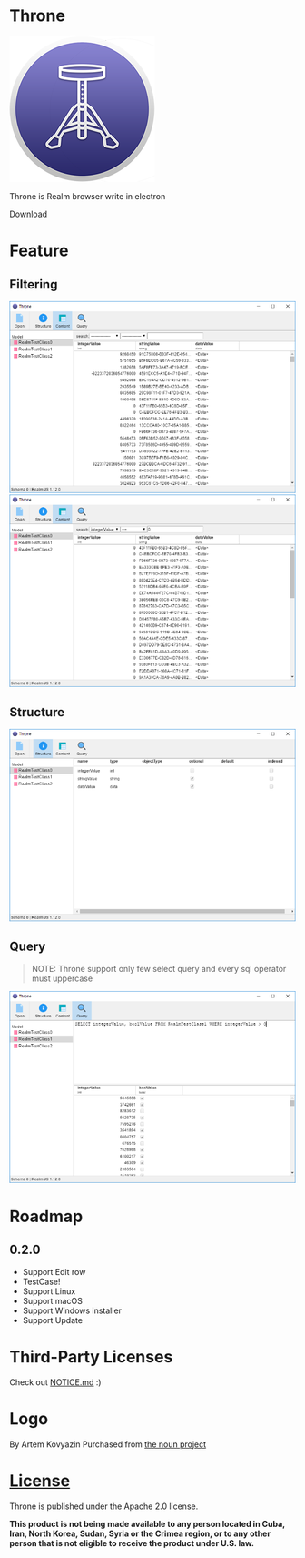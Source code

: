 # Throne
![logo](./app/static/logos/256x256.png)

Throne is Realm browser write in electron

[Download](https://github.com/sn0wle0pard/throne/releases)

# Feature
## Filtering
![screen2](./resources/screen2.png)
![screen3](./resources/screen3.png)

## Structure
![screen4](./resources/screen4.png)

## Query
> NOTE: Throne support only few select query and every sql operator must uppercase

![screen5](./resources/screen5.png)

# Roadmap
## 0.2.0
* Support Edit row
* TestCase!
* Support Linux
* Support macOS
* Support Windows installer
* Support Update

# Third-Party Licenses
Check out [NOTICE.md](./NOTICE.md) :)

# Logo
By Artem Kovyazin Purchased from [the noun project](https://thenounproject.com/lh_vison/settings/icon-history/129045644/)

# [License](./LICENSE)
Throne is published under the Apache 2.0 license.

**This product is not being made available to any person located in Cuba, Iran, North Korea, Sudan, Syria or the Crimea region, or to any other person that is not eligible to receive the product under U.S. law.**